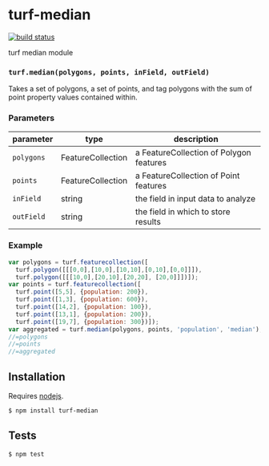 # turf-median

[![build status](https://secure.travis-ci.org/Turfjs/turf-median.png)](http://travis-ci.org/Turfjs/turf-median)

turf median module


### `turf.median(polygons, points, inField, outField)`

Takes a set of polygons, a set of points, and tag polygons with the sum
of point property values contained within.


### Parameters

| parameter  | type              | description                             |
| ---------- | ----------------- | --------------------------------------- |
| `polygons` | FeatureCollection | a FeatureCollection of Polygon features |
| `points`   | FeatureCollection | a FeatureCollection of Point features   |
| `inField`  | string            | the field in input data to analyze      |
| `outField` | string            | the field in which to store results     |


### Example

```js
var polygons = turf.featurecollection([
  turf.polygon([[[0,0],[10,0],[10,10],[0,10],[0,0]]]),
  turf.polygon([[[10,0],[20,10],[20,20], [20,0]]])]);
var points = turf.featurecollection([
  turf.point([5,5], {population: 200}),
  turf.point([1,3], {population: 600}),
  turf.point([14,2], {population: 100}),
  turf.point([13,1], {population: 200}),
  turf.point([19,7], {population: 300})]);
var aggregated = turf.median(polygons, points, 'population', 'median');
//=polygons
//=points
//=aggregated
```

## Installation

Requires [nodejs](http://nodejs.org/).

```sh
$ npm install turf-median
```

## Tests

```sh
$ npm test
```

